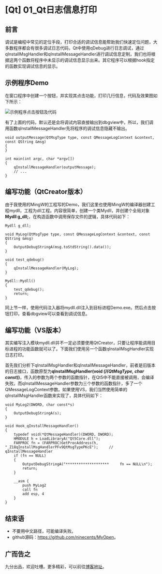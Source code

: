 # [Qt] 01_Qt日志信息打印

## 前言
调试是编程中常见的定位手段，打印合适的调试信息能帮助我们快速定位问题，大多数程序都会有很多调试日志代码，Qt中使用qDebug进行日志调试，通过qInstallMsgHandler和qInstallMessageHandler进行调试信息定制，我们也将根据这两个函数将程序中未显示的调试信息显示出来。其它程序可以根据hook指定的函数实现调试信息的显示。


## 示例程序Demo

在窗口程序中创建一个按钮，并实现其点击功能，打印几行信息，代码及效果图如下所示：

![示例程序点击按钮及代码](https://ninecents.github.io/course/Qt/01_Qt日志信息打印/示例程序点击按钮及代码.png)


有了上面的代码，默认还是会将调试内容直接输出到dbgview中，所以，我们调用函数qInstallMessageHandler先将程序的调试信息隐藏不输出。
```
void outputMessage(QtMsgType type, const QMessageLogContext &context, const QString &msg)
{
}

int main(int argc, char *argv[])
{
    qInstallMessageHandler(outputMessage);
    // ...
}
```


## 编写功能（QtCreator版本）
由于我使用的MingW的工程写的Demo，我们这里也使用MingW的编译器创建工程mydll，工程为dll工程。内容很简单，创建一个类Mydll，并创建个全局对象**Mydll g_dll;**，在构造函数中调用保存文件的逻辑，具体代码如下：

```
Mydll g_dll;

void MyLog(QtMsgType type, const QMessageLogContext &context, const QString &msg)
{
    OutputDebugStringA(msg.toStdString().data());
}

void test_qdebug()
{
    qInstallMessageHandler(MyLog);
}

Mydll::Mydll()
{
    test_qdebug();
    return;
}
```

同上节一样，使用代码注入器将mydll.dll注入到目标进程Demo.exe。然后点击按钮打印，查看dbgview可以查看到调试信息。


## 编写功能（VS版本）

其实编写注入模块mydll.dll并不一定必须要使用QtCreator，只要让程序能调用目标进程的功能函数就可以了。下面我们使用另一个函数qInstallMsgHandler实现日志打印。

首先我们分析下qInstallMsgHandler和qInstallMessageHandler，前者是旧版本的日志接口，函数原型为**qInstallMsgHandler(void (*)(QtMsgType, char const*))**，传入的参数为两个参数的函数指针，在Qt5中不能直接被调用，会编译失败。而qInstallMessageHandler参数为三个参数的函数指针，多了一个QMessageLogContext参数。如果使用VS，我们当然使用简单的qInstallMsgHandler函数来实现了，具体代码如下：

```
void MyLog2(DWORD, char const*s)
{
    OutputDebugStringA(s);
}

void Hook_qInstallMessageHandler()
{
    typedef void(*QtMessageHandler)(DWORD, DWORD);
    HMODULE h = LoadLibraryA("Qt5Core.dll");
    FARPROC fn = (FARPROC)GetProcAddress(h, "_Z18qInstallMsgHandlerPFv9QtMsgTypePKcE");     // qInstallMessageHandler
    if (fn == NULL)
    {
        OutputDebugStringA("********************     fn == NULL\n");
        return;
    }

    __asm {
        push MyLog2
        call fn
        add esp, 4
    }
}
```

## 结束语
- 不要用中文路径，可能编译失败。
- github源码：<https://github.com/ninecents/MyOpen>。


## 广而告之
九分出品，欢迎吐槽。更多精彩，可以前往[博客地址](https://ninecents.github.io)。
